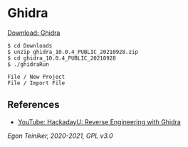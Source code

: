 # Ghidra

[Download: Ghidra](https://github.com/NationalSecurityAgency/ghidra/releases)
```
$ cd Downloads
$ unzip ghidra_10.0.4_PUBLIC_20210928.zip
$ cd ghidra_10.0.4_PUBLIC_20210928
$ ./ghidraRun

File / New Project 
File / Import File 
```

## References
* [YouTube: HackadayU: Reverse Engineering with Ghidra](https://youtu.be/d4Pgi5XML8E)


*Egon Teiniker, 2020-2021, GPL v3.0*